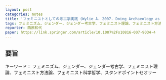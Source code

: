 ```yaml
---
layout: post
categories: notes
title: 'フェミニストとしての考古学実践 (Wylie A. 2007. Doing Archaeology as a Feminist: Introduction)'
tags: フェミニズム、ジェンダー、ジェンダー考古学、フェミニスト理論、フェミニスト方法論、フェミニスト科学哲学、スタンドポイントセオリー、フィールドワーク
reporter: 西原和代
paper: https://link.springer.com/article/10.1007%2Fs10816-007-9034-4
---
```


## 要旨

キーワード： フェミニズム、ジェンダー、ジェンダー考古学、フェミニスト理論、フェミニスト方法論、フェミニスト科学哲学、スタンドポイントセオリー
